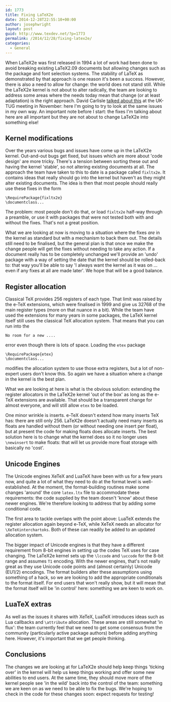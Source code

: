 ```yaml
---
id: 1773
title: Fixing LaTeX2e
date: 2014-12-28T22:55:10+00:00
author: josephwright
layout: post
guid: http://www.texdev.net/?p=1773
permalink: /2014/12/28/fixing-latex2e/
categories:
  - General
---
```

When LaTeX2e was first released in 1994 a lot of work had been done to avoid breaking existing LaTeX2.09 documents but allowing changes such as the package and font selection systems. The stability of LaTeX as demonstrated by that approach is one reason it's been a success. However, there is also a need to allow for change: the world does not stand still. While the LaTeX2e kernel is not about to alter radically, the team are looking to address some areas where the needs today mean that change (or at least adaptation) is the right approach. David Carlisle <a href="https://vimeo.com/113430065">talked about this</a> at the UK-TUG meeting in November: here I'm going to try to look at the same issues in my own way. An important note before I start: the fixes I'm talking about here are all important but they are not about to change LaTeX2e into something else!

<h2>Kernel modifications</h2>

Over the years various bugs and  issues have come up in the LaTeX2e kernel. Out-and-out bugs get fixed, but issues which are more about 'code design' are more tricky. There's a tension between sorting these out and having the kernel 'stable', so not altering existing documents at all. The approach the team have taken to this to date is a package called <code>fixltx2e</code>. It contains ideas that really should go into the kernel but haven't as they might alter existing documents. The idea is then that most people should really use these fixes in the form

<pre><code>\RequirePackage{fixltx2e}
\documentclass...
</code></pre>

The problem: most people don't do that, or load <code>fixltx2e</code> half-way through a preamble, or use it with packages that were not tested both with and without the fixes. That's not a great position.

What we are looking at now is moving to a situation where the fixes <em>are</em> in the kernel as standard but with a mechanism to back them out. The details still need to be finalised, but the general plan is that once we make the change people will get the fixes without needing to take any action. If a document really has to be completely unchanged we'll provide an 'undo' package with a way of setting the date that the kernel should be rolled-back to: that way you'll be able to say 'I always want the kernel as it was on ... even if any fixes at all are made later'. We hope that will be a good balance.

<h2>Register allocation</h2>

Classical TeX provides 256 registers of each type. That limit was raised by the e-TeX extensions, which were finalised in 1999 and give us 32768 of the main register types (more on that nuance in a bit). While the team have used the extensions for many years in some packages, the LaTeX kernel itself still uses the classical TeX allocation system. That means that you can run into the

<pre><code>No room for a new ....
</code></pre>

error even though there is lots of space. Loading the <code>etex</code> package

<pre><code>\RequirePackage{etex}
\documentclass...
</code></pre>

modifies the allocation system to use those extra registers, but a lot of non-expert users don't know this. So again we have a situation where a change in the kernel is the best plan.

What we are looking at here is what is the obvious solution: extending the register allocators in the LaTeX2e kernel 'out of the box' as long as the e-TeX extensions are available. That should be a transparent change for almost everyone, and will still allow <code>etex</code> to be loaded.

One minor wrinkle is inserts. e-TeX doesn't extend how many inserts TeX has: there are still only 256. LaTeX2e doesn't actually need many inserts as floats are handled without them (or without needing one insert per float), but at present the code for making floats does allocate inserts. The best solution here is to change what the kernel does so it no longer uses <code>\newinsert</code> to make floats: that will let us provide more float storage with basically no 'cost'.

<h2>Unicode Engines</h2>

The Unicode engines XeTeX and LuaTeX have been with us for a few years now, and quite a lot of what they need to do at the format level is well-established. At the moment, the format-building routines make some changes 'around' the core <code>latex.ltx</code> file to accommodate these requirements: the code supplied by the team doesn't 'know' about these newer engines. We're therefore looking to address that by adding some conditional code.

The first area to tackle overlaps with the point above: LuaTeX extends the register allocation again beyond e-TeX, while XeTeX needs an allocator for <code>\XeTeXinterchartoks</code>. Both of these can readily be added to an updated allocation system.

The bigger impact of Unicode engines is that they have a different requirement from 8-bit engines in setting up the codes TeX uses for case changing. The LaTeX2e kernel sets up the <code>\lccode</code> and <code>\uccode</code> for the 8-bit range and assumes <code>T1</code> encoding. With the newer engines, that's not really great as they use Unicode code points and (almost certainly) Unicode (EU1/2) encodings. The format builders alter these assumptions using something of a hack, so we are looking to add the appropriate conditionals to the format itself. For end users that won't really show, but it will mean that the format itself will be 'in control' here: something we are keen to work on.

<h2>LuaTeX extras</h2>

As well as the issues it shares with XeTeX, LuaTeX introduces ideas such as Lua callbacks and <code>\attribute</code> allocation. These areas are still somewhat 'in flux': the team currently feel that we need to get some consensus from the community (particularly active package authors) before adding anything here. However, it's important that we get people thinking.

<h2>Conclusions</h2>

The changes we are looking at for LaTeX2e should help keep things 'ticking over' in the kernel will help us keep things working and offer some new abilities to end users. At the same time, they should move more of the kernel people see 'in the wild' back into the control of the team: something we are keen on as we need to be able to fix the bugs. We're hoping to check in the code for these changes soon: expect requests for testing!
